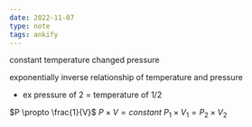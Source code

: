 ```yaml
---
date: 2022-11-07
type: note
tags: ankify
---
```


constant temperature
changed pressure

exponentially inverse relationship of temperature and pressure
- ex pressure of 2 = temperature of $1/2$

$P \propto \frac{1}{V}$
$P \times V = constant$
$P_1 \times V_1 = P_2 \times V_2$
